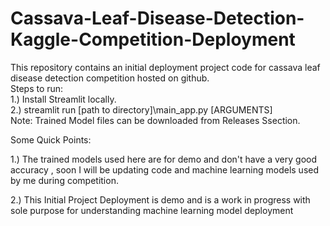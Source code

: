 # Cassava-Leaf-Disease-Detection-Kaggle-Competition-Deployment
This repository contains an initial deployment project code for cassava leaf disease detection competition hosted on github.<br>
Steps to run:<br>
1.) Install Streamlit locally.<br>
2.) streamlit run [path to directory]\main_app.py [ARGUMENTS]<br>
Note: Trained Model files can be downloaded from Releases Ssection.<br>

Some Quick Points:<br>
<p>1.) The trained models used here are for demo and don't have a very good accuracy , soon I will be updating code and machine learning models used by me during competition.</p>
<p>2.) This Initial Project Deployment is demo and is a work in progress with sole purpose for understanding machine learning model deployment</p>

